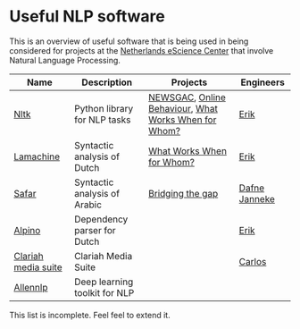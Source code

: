 # Useful NLP software

This is an overview of useful software that is being used in
being considered for projects at the [Netherlands eScience 
Center](esciencecenter.nl) that involve Natural Language 
Processing.

| Name | Description | Projects | Engineers |
|------|-------------|----------|-----------|
| [Nltk](nltk.org) | Python library for NLP tasks | [NEWSGAC](esciencecenter.nl/project/newsgac), [Online Behaviour](esciencecenter.nl/project/automated-analysis-of-online-behaviour-on-social-media), [What Works When for Whom?](esciencecenter.nl/project/what-works-when-for-whom) | [Erik](esciencecenter.nl/profile/dr.-erik-tjong-kim-sang) |
| [Lamachine](proycon.github.io/LaMachine) | Syntactic analysis of Dutch | [What Works When for Whom?](esciencecenter.nl/project/what-works-when-for-whom) | [Erik](esciencecenter.nl/profile/dr.-erik-tjong-kim-sang) |
| [Safar](arabic.emi.ac.ma/safar) | Syntactic analysis of Arabic | [Bridging the gap](esciencecenter.nl/project/bridging-the-gap) | [Dafne](esciencecenter.nl/profile/dafne-van-kuppevelt-msc) [Janneke](esciencecenter.nl/profile/dr.-janneke-van-der-zwaan) |
| [Alpino](www.let.rug.nl/vannoord/alp/Alpino) | Dependency parser for Dutch | | [Erik](esciencecenter.nl/profile/dr.-erik-tjong-kim-sang) |
| [Clariah media suite](mediasuite.clariah.nl) | Clariah Media Suite | | [Carlos](esciencecenter.nl/profile/dr.-carlos-martinez-ortiz) |
| [Allennlp](allennlp.org) | Deep learning toolkit for NLP | | |

This list is incomplete. Feel feel to extend it.
